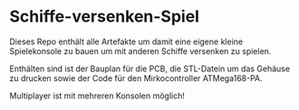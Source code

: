 # Schiffe-versenken-Spiel
Dieses Repo enthält alle Artefakte um damit eine eigene kleine Spielekonsole zu bauen um mit anderen Schiffe versenken zu spielen. 

Enthälten sind ist der Bauplan für die PCB, die STL-Datein um das Gehäuse zu drucken sowie der Code für den Mirkocontroller ATMega168-PA.

Multiplayer ist mit mehreren Konsolen möglich! 
